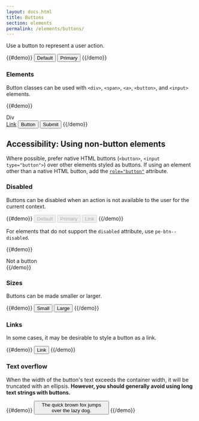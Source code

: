 ```yaml
---
layout: docs.html
title: Buttons
section: elements
permalink: /elements/buttons/
---
```


Use a button to represent a user action.

{{#demo}}
<button class="pe-btn">Default</button>
<button class="pe-btn pe-btn--primary">Primary</button>
{{/demo}}

### Elements

Button classes can be used with `<div>`, `<span>`, `<a>`, `<button>`, and `<input>` elements.

{{#demo}}
<div class="pe-btn" tabindex="0">Div</div>
<a href="#" class="pe-btn">Link</a>
<button class="pe-btn">Button</button>
<input type="submit" value="Submit" class="pe-btn">
{{/demo}}

<aside>
  <h1>Accessibility: Using non-button elements</h1>
  <p>Where possible, prefer native HTML buttons (<code>&lt;button&gt;</code>, <code>&lt;input type="button"&gt;</code>) over other elements styled as buttons. If using an element other than a native HTML button, add the <a href="http://www.w3.org/TR/wai-aria/roles#button"><code>role="button"</code></a> attribute.</p>
</aside>

### Disabled

Buttons can be disabled when an action is not available to the user for the current context.

{{#demo}}
<button class="pe-btn" disabled>Default</button>
<button class="pe-btn pe-btn--primary" disabled>Primary</button>
<button class="pe-btn pe-btn--link" disabled>Link</button>
{{/demo}}

For elements that do not support the `disabled` attribute, use `pe-btn--disabled`.

{{#demo}}
<div class="pe-btn pe-btn--disabled">Not a button</div>
{{/demo}}

### Sizes

Buttons can be made smaller or larger.

{{#demo}}
<button class="pe-btn pe-btn--small">Small</button>
<button class="pe-btn pe-btn--large">Large</button>
{{/demo}}

### Links

In some cases, it may be desirable to style a button as a link.

{{#demo}}
<button class="pe-btn pe-btn--link">Link</button>
{{/demo}}

### Text overflow

When the width of the button's text exceeds the container width, it will be truncated with an ellipsis. <strong>However, you should generally avoid using long text strings with buttons.</strong>

{{#demo}}
<button class="pe-btn" style="max-width: 200px">The quick brown fox jumps over the lazy dog.</button>
{{/demo}}
